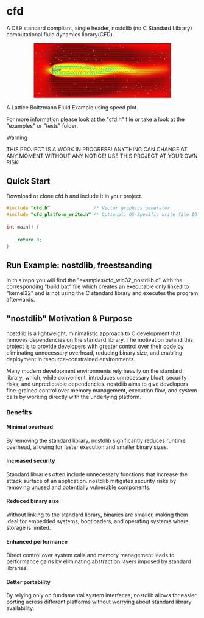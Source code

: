# cfd
A C89 standard compliant, single header, nostdlib (no C Standard Library) computational fluid dynamics library(CFD).

<p align="center">
<a href="https://github.com/nickscha/cfd"><img src="assets/cfd.gif"></a>
</p>
A Lattice Boltzmann Fluid Example using speed plot.

For more information please look at the "cfd.h" file or take a look at the "examples" or "tests" folder.

> [!WARNING]
> THIS PROJECT IS A WORK IN PROGRESS! ANYTHING CAN CHANGE AT ANY MOMENT WITHOUT ANY NOTICE! USE THIS PROJECT AT YOUR OWN RISK!

## Quick Start

Download or clone cfd.h and include it in your project.

```C
#include "cfd.h"                /* Vector graphics generator                */
#include "cfd_platform_write.h" /* Optional: OS-Specific write file IO API */

int main() {

    return 0;
}
```

## Run Example: nostdlib, freestsanding

In this repo you will find the "examples/cfd_win32_nostdlib.c" with the corresponding "build.bat" file which
creates an executable only linked to "kernel32" and is not using the C standard library and executes the program afterwards.

## "nostdlib" Motivation & Purpose

nostdlib is a lightweight, minimalistic approach to C development that removes dependencies on the standard library. The motivation behind this project is to provide developers with greater control over their code by eliminating unnecessary overhead, reducing binary size, and enabling deployment in resource-constrained environments.

Many modern development environments rely heavily on the standard library, which, while convenient, introduces unnecessary bloat, security risks, and unpredictable dependencies. nostdlib aims to give developers fine-grained control over memory management, execution flow, and system calls by working directly with the underlying platform.

### Benefits

#### Minimal overhead
By removing the standard library, nostdlib significantly reduces runtime overhead, allowing for faster execution and smaller binary sizes.

#### Increased security
Standard libraries often include unnecessary functions that increase the attack surface of an application. nostdlib mitigates security risks by removing unused and potentially vulnerable components.

#### Reduced binary size
Without linking to the standard library, binaries are smaller, making them ideal for embedded systems, bootloaders, and operating systems where storage is limited.

#### Enhanced performance
Direct control over system calls and memory management leads to performance gains by eliminating abstraction layers imposed by standard libraries.

#### Better portability
By relying only on fundamental system interfaces, nostdlib allows for easier porting across different platforms without worrying about standard library availability.
